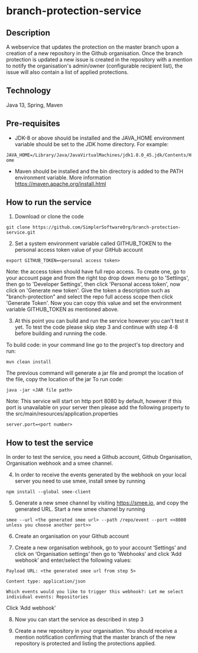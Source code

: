 # branch-protection-service

## Description
A webservice that updates the protection on the master branch upon a creation of a new repository in the Github organisation. Once the branch protection is updated a new issue is created in the repository with a mention to notify the organisation's admin/owner (configurable recipient list), the issue will also contain a list of applied protections.

## Technology
Java 13, Spring, Maven

## Pre-requisites 
- JDK-8 or above should be installed and the JAVA_HOME environment variable should be set to the JDK home directory. For example: 

`JAVA_HOME=/Library/Java/JavaVirtualMachines/jdk1.8.0_45.jdk/Contents/Home`

- Maven should be installed and the bin directory is added to the PATH environment variable. More information https://maven.apache.org/install.html

## How to run the service
1. Download or clone the code

`git clone https://github.com/SimplerSoftwareOrg/branch-protection-service.git`

2. Set a system environment variable called GITHUB_TOKEN to the personal access token value of your GitHub account

`export GITHUB_TOKEN=<personal access token>`

Note: the access token should have full repo access. 
To create one, go to your account page and from the right top drop down menu go to 'Settings', then go to 'Developer Settings', then click 'Personal access token', now click on 'Generate new token'. Give the token a description such as "branch-protection" and select the repo full access scope then click 'Generate Token'. Now you can copy this value and set the environment variable GITHUB_TOKEN as mentioned above.

3. At this point you can build and run the service however you can't test it yet. To test the code please skip step 3 and continue with step 4-8 before building and running the code.

To build code: in your command line go to the project's top directory and run:

`mvn clean install`

The previous command will generate a jar file and prompt the location of the file, copy the location of the jar
To run code: 

`java -jar <JAR file path>`

Note: This service will start on http port 8080 by default, however if this port is unavailable on your server then please add the following property to the src/main/resources/application.properties

`server.port=<port number>`

## How to test the service
In order to test the service, you need a Github account, Github Organisation, Organisation webhook and a smee channel. 

4. In order to receive the events generated by the webhook on your local server you need to use smee, install smee by running 

`npm install --global smee-client`

5. Generate a new smee channel by visiting https://smee.io, and copy the generated URL. Start a new smee channel by running

`smee --url <the generated smee url> --path /repo/event --port <<8080 unless you choose another port>>`

6. Create an organisation on your Github account

7. Create a new organisation webhook, go to your account ‘Settings’ and click on ‘Organisation settings’ then go to ‘Webhooks’ and click ‘Add webhook’ and enter/select the following values:

`Payload URL: <the generated smee url from step 5>`

`Content type: application/json`

`Which events would you like to trigger this webhook?: Let me select individual events: Repositories`

Click ‘Add webhook’

8. Now you can start the service as described in step 3

9. Create a new repository in your organisation. You should receive a mention notification confirming that the master branch of the new repository is protected and listing the protections applied.
